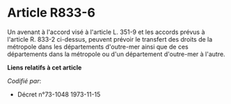 # Article R833-6

Un avenant à l'accord visé à l'article L. 351-9 et les accords prévus à l'article R. 833-2 ci-dessus, peuvent prévoir le
transfert des droits de la métropole dans les départements d'outre-mer ainsi que de ces départements dans la métropole ou
d'un département d'outre-mer à l'autre.

**Liens relatifs à cet article**

_Codifié par_:

  - Décret n°73-1048 1973-11-15
